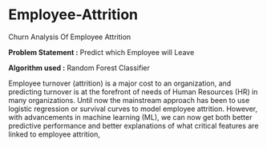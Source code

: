 # Employee-Attrition

Churn Analysis Of Employee Attrition

**Problem Statement :** Predict which Employee will Leave

**Algorithm used :** Random Forest Classifier 

Employee turnover (attrition) is a major cost to an organization, and predicting turnover is at the forefront of needs of Human Resources (HR) in many organizations. Until now the mainstream approach has been to use logistic regression or survival curves to model employee attrition. However, with advancements in machine learning (ML), we can now get both better predictive performance and better explanations of what critical features are linked to employee attrition,
